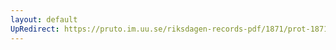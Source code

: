 ```yaml
---
layout: default
UpRedirect: https://pruto.im.uu.se/riksdagen-records-pdf/1871/prot-1871--fk--412/prot-1871--fk--412_000.pdf
---
```

